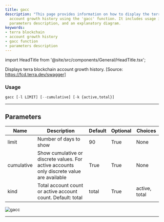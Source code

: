 ```yaml
---
title: gacc
description: "This page provides information on how to display the terra blockchain"
  account growth history using the 'gacc' function. It includes usage instructions,
  parameters description, and an explanatory diagram.
keywords:
- terra blockchain
- account growth history
- gacc function
- parameters description
---
```


import HeadTitle from '@site/src/components/General/HeadTitle.tsx';

<HeadTitle title="crypto/defi/gacc - Reference | OpenBB Terminal Docs" />

Displays terra blockchain account growth history. [Source: https://fcd.terra.dev/swagger]

### Usage

```python
gacc [-l LIMIT] [--cumulative] [-k {active,total}]
```

---

## Parameters

| Name | Description | Default | Optional | Choices |
| ---- | ----------- | ------- | -------- | ------- |
| limit | Number of days to show | 90 | True | None |
| cumulative | Show cumulative or discrete values. For active accounts only discrete value are available | True | True | None |
| kind | Total account count or active account count. Default: total | total | True | active, total |

![gacc](https://user-images.githubusercontent.com/46355364/154051829-8225869b-6ea8-434e-afd6-51b9c81e0ade.png)

---
